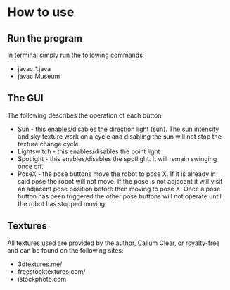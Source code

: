 # How to use #

## Run the program ##
In terminal simply run the following commands
* javac *.java
* javac Museum

## The GUI ##
The following describes the operation of each button
* Sun - this enables/disables the direction light (sun). The sun intensity and sky texture work on 
  a cycle and disabling the sun will not stop the texture change cycle.
* Lightswitch - this enables/disables the point light
* Spotlight - this enables/disables the spotlight. It will remain swinging once off.
* PoseX - the pose buttons move the robot to pose X. If it is already in said pose the robot will 
  not move. If the pose is not adjacent it will visit an adjacent pose position before then moving 
  to pose X. Once a pose button has been triggered the other pose buttons will not operate until 
  the robot has stopped moving.

## Textures ##

All textures used are provided by the author, Callum Clear, or royalty-free and can be found on the following sites:
* 3dtextures.me/
* freestocktextures.com/
* istockphoto.com
